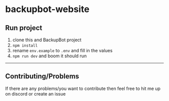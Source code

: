 # backupbot-website
 
## Run project

1. clone this and BackupBot project
2. `npm install`
3. rename `env.example` to `.env` and fill in the values
4. `npm run dev` and boom it should run

----
## Contributing/Problems

If there are any problems/you want to contribute then feel free to hit me up on discord or create an issue

